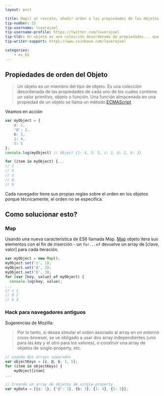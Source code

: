 ```yaml
---
layout: post

title: Map() al rescate; añadir orden a las propiedades de los Objetos.
tip-number: 32
tip-username: loverajoel
tip-username-profile: https://twitter.com/loverajoel
tip-tldr: Un objeto es una colección desordenada de propiedades... que significa que si está tratando de guardar los datos ordenados dentro de un objeto, hay que revisarlo debido a que las propiedades de orden en los objetos no están garantizados.
tip-writer-support: https://www.coinbase.com/loverajoel

categories:
    - es_ES
---
```


## Propiedades de orden del Objeto

> Un objeto es un miembro del tipo de objeto. Es una colección desordenada de las propiedades de cada uno de los cuales contiene un valor primitivo, objeto o función. Una función almacenada en una propiedad de un objeto se llama un método.[ECMAScript](http://www.ecma-international.org/publications/files/ECMA-ST-ARCH/ECMA-262,%203rd%20edition,%20December%201999.pdf)

Veamos en acción

```js
var myObject = {
	z: 1,
	'@': 2,
	b: 3,
	1: 4,
	5: 5
};
console.log(myObject) // Object {1: 4, 5: 5, z: 1, @: 2, b: 3}

for (item in myObject) {...
// 1
// 5
// z
// @
// b
```
Cada navegador tiene sus propias reglas sobre el orden en los objetos porque técnicamente, el orden no se especifica.

## Como solucionar esto?

### Map

Usando una nueva característica de ES6 llamada Map. [Map](https://developer.mozilla.org/en-US/docs/Web/JavaScript/Reference/Global_Objects/Map) objeto itera sus elementos con el fin de inserción - un `for...of` devuelve un array de [clave, valor] para cada iteración.

```js
var myObject = new Map();
myObject.set('z', 1);
myObject.set('@', 2);
myObject.set('b', 3);
for (var [key, value] of myObject) {
  console.log(key, value);
...
// z 1
// @ 2
// b 3
```

### Hack para navegadores antiguos

Sugerencias de Mozilla:
> Por lo tanto, si desea simular el orden asociado al array en un entorno cross-browser, se ve obligado a usar dos array independientes (uno para las key y el otro para los valores), o construir una array de objetos de single-property, etc.

```js
// usando dos arrays separados
var objectKeys = [z, @, b, 1, 5];
for (item in objectKeys) {
	myObject[item]
...

// Creando un array de objetos de single-property
var myData = [{z: 1}, {'@': 2}, {b: 3}, {1: 4}, {5: 5}];
```
